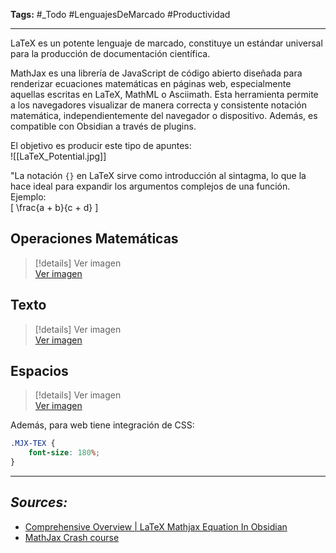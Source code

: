 **Tags:** #_Todo 
#LenguajesDeMarcado #Productividad
- - -
LaTeX es un potente lenguaje de marcado, constituye un estándar universal para la producción de documentación científica. 

MathJax es una librería de JavaScript de código abierto diseñada para renderizar ecuaciones matemáticas en páginas web, especialmente aquellas escritas en LaTeX, MathML o Asciimath. Esta herramienta permite a los navegadores visualizar de manera correcta y consistente notación matemática, independientemente del navegador o dispositivo. Además, es compatible con Obsidian a través de plugins.

El objetivo es producir este tipo de apuntes:  
![[LaTeX_Potential.jpg]]

"La notación `{}` en LaTeX sirve como introducción al sintagma, lo que la hace ideal para expandir los argumentos complejos de una función. Ejemplo:  
\[
\frac{a + b}{c + d}
\]

## Operaciones Matemáticas  
> [!details] Ver imagen  
> [Ver imagen](Chuleta_LaTeX_Operaciones.jpg)  

## Texto  
> [!details] Ver imagen  
> [Ver imagen](Chuleta_LaTeX_Texto.jpg)  

## Espacios  
> [!details] Ver imagen  
> [Ver imagen](Chuleta_LaTeX_Espacios.jpg)  

Además, para web tiene integración de CSS:
```css
.MJX-TEX {
	font-size: 180%;
}
```

- - - 
## ***Sources:***
- [Comprehensive Overview | LaTeX Mathjax Equation In Obsidian](https://www.youtube.com/watch?v=FA0z7oR7OWc)
- [MathJax Crash course](https://www.youtube.com/watch?v=Wdc-MA2M8Xg)